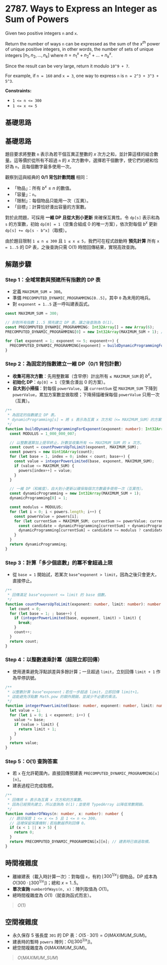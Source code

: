 # 2787. Ways to Express an Integer as Sum of Powers

Given two positive integers `n` and `x`.

Return the number of ways `n` can be expressed as the sum of the $x^{th}$ power of unique positive integers, 
in other words, the number of sets of unique integers $[n_1, n_2, ..., n_k]$ where $n = {n_1}^x + {n_2}^x + ... + {n_k}^x$.

Since the result can be very large, return it modulo `10^9 + 7`.

For example, if `n = 160` and `x = 3`, one way to express `n` is `n = 2^3 + 3^3 + 5^3`.

**Constraints:**

- `1 <= n <= 300`
- `1 <= x <= 5`

## 基礎思路

## 基礎思路

題目要求將整數 `n` 表示為若干個互異正整數的 $x$ 次方之和，並計算這樣的組合數量。這等價於從所有不超過 `n` 的 $x$ 次方數中，選擇若干個數字，使它們的總和恰好為 `n`，且每個數字最多使用一次。

觀察到這與經典的 **0/1 背包計數問題** 相同：

- 「物品」：所有 $b^x \le n$ 的數值。
- 「容量」：`n`。
- 「限制」：每個物品只能用一次（互異）。
- 「目標」：計算恰好湊出容量的方案數。

對於此問題，可採用 **一維 DP 且從大到小更新** 來確保互異性。令 `dp[s]` 表示和為 `s` 的方案數，初始 `dp[0] = 1`（空集合組成 0 的唯一方案），依次對每個 $b^x$ 更新 `dp[s] += dp[s - b^x]`（取模）。

由於題目限制 `1 ≤ n ≤ 300` 且 `1 ≤ x ≤ 5`，我們可在程式啟動時 **預先計算** 所有 `x = 1..5` 的 DP 表，之後查詢只需 O(1) 時間回傳結果，實現高效查詢。

## 解題步驟

### Step 1：全域常數與預建所有指數的 DP 表

- 定義 `MAXIMUM_SUM = 300`。
- 準備 `PRECOMPUTED_DYNAMIC_PROGRAMMING[0..5]`，其中 `0` 為未用的哨兵。
- 對 `exponent = 1..5` 逐一呼叫建表函式。

```typescript
const MAXIMUM_SUM = 300;

// 針對所有指數 1..5 預先建立 DP 表，讓之後查詢為 O(1)。
const PRECOMPUTED_DYNAMIC_PROGRAMMING: Int32Array[] = new Array(6);
PRECOMPUTED_DYNAMIC_PROGRAMMING[0] = new Int32Array(MAXIMUM_SUM + 1); // 未使用的哨兵

for (let exponent = 1; exponent <= 5; exponent++) {
  PRECOMPUTED_DYNAMIC_PROGRAMMING[exponent] = buildDynamicProgrammingForExponent(exponent);
}
```

### Step 2：為固定的指數建立一維 DP（0/1 背包計數）

- **收集可用次方數**：先用整數冪（含早停）計出所有 `≤ MAXIMUM_SUM` 的 $b^x$。
- **初始化 DP**：`dp[0] = 1`（空集合湊出 0 的方案）。
- **自大到小掃描**：對每個 `powerValue`，讓 `currentSum` 從 `MAXIMUM_SUM` 下降到 `powerValue`，累加方案數並做取模；下降掃描確保每個 `powerValue` 只用一次（互異）。

```typescript
/**
 * 為固定的指數建立 DP 表。
 * dynamicProgramming[s] = 將 s 表示為互異 x 次方和（<= MAXIMUM_SUM）的方案數。
 */
function buildDynamicProgrammingForExponent(exponent: number): Int32Array {
  const MODULUS = 1_000_000_007;

  // 以整數運算加上提早終止，計數並收集所有 <= MAXIMUM_SUM 的 x 次方。
  const count = countPowersUpToLimit(exponent, MAXIMUM_SUM);
  const powers = new Uint16Array(count);
  for (let base = 1, index = 0; index < count; base++) {
    const value = integerPowerLimited(base, exponent, MAXIMUM_SUM);
    if (value <= MAXIMUM_SUM) {
      powers[index++] = value;
    }
  }

  // 一維 DP（和維度），自大到小更新以確保每個次方數最多使用一次（互異性）。
  const dynamicProgramming = new Int32Array(MAXIMUM_SUM + 1);
  dynamicProgramming[0] = 1;

  const modulus = MODULUS;
  for (let i = 0; i < powers.length; i++) {
    const powerValue = powers[i];
    for (let currentSum = MAXIMUM_SUM; currentSum >= powerValue; currentSum--) {
      const candidate = dynamicProgramming[currentSum] + dynamicProgramming[currentSum - powerValue];
      dynamicProgramming[currentSum] = candidate >= modulus ? candidate - modulus : candidate;
    }
  }
  return dynamicProgramming;
}
```

### Step 3：計算「多少個底數」的冪不會超過上限

- 從 `base = 1` 開始試，若某次 `base^exponent > limit`，因為之後只會更大，直接停止。

```typescript
/**
 * 回傳滿足 base^exponent <= limit 的 base 個數。
 */
function countPowersUpToLimit(exponent: number, limit: number): number {
  let count = 0;
  for (let base = 1; ; base++) {
    if (integerPowerLimited(base, exponent, limit) > limit) {
      break;
    }
    count++;
  }
  return count;
}
```

### Step 4：以整數連乘計冪（超限立即回傳）

- 使用連乘避免浮點誤差與多餘計算；一旦超過 `limit`，立刻回傳 `limit + 1` 作為早停訊號。

```typescript
/**
 * 以整數計算 base^exponent；若任一步超過 limit，立即回傳 limit+1。
 * 這能避免浮點數 Math.pow 的額外開銷，並減少不必要的乘法。
 */
function integerPowerLimited(base: number, exponent: number, limit: number): number {
  let value = 1;
  for (let i = 0; i < exponent; i++) {
    value *= base;
    if (value > limit) {
      return limit + 1;
    }
  }
  return value;
}
```

### Step 5：O(1) 查詢答案

- 若 `x` 在允許範圍內，直接回傳預建表 `PRECOMPUTED_DYNAMIC_PROGRAMMING[x][n]`。
- 建表過程已完成取模。

```typescript
/**
 * 回傳將 n 表示為互異 x 次方和的方案數。
 * 因為已經預先建立，所以查詢為 O(1)；並使用 TypedArray 以降低常數開銷。
 */
function numberOfWays(n: number, x: number): number {
  // 題目保證 1 <= x <= 5 且 1 <= n <= 300。
  // 這裡保留保護機制；若指數越界則回傳 0。
  if (x < 1 || x > 5) {
    return 0;
  }
  return PRECOMPUTED_DYNAMIC_PROGRAMMING[x][n]; // 建表時已做過取模。
}
```

## 時間複雜度

- 離線建表（載入時計算一次）：對每個 `x`，有約 $\lfloor 300^{1/x}\rfloor$ 個物品，DP 成本為 $O(300 \cdot \lfloor 300^{1/x}\rfloor)$；總和 $x=1..5$。
- **單次查詢** `numberOfWays(n, x)`：陣列取值為 $O(1)$。
- 總時間複雜度為 $O(1)$（就查詢函式而言）。

> $O(1)$

## 空間複雜度

- 永久保存 5 張長度 `301` 的 DP 表：$O(5 \cdot 301)=O(MAXIMUM\_SUM)$。
- 建表時的暫時 `powers` 陣列：$O(\lfloor 300^{1/x}\rfloor)$。
- 總空間複雜度為 $O(MAXIMUM\_SUM)$。

> $O(MAXIMUM\_SUM)$

